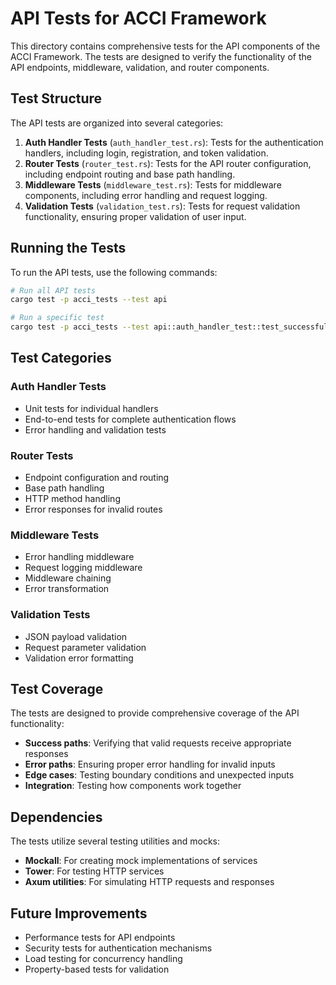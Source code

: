 # API Tests for ACCI Framework

This directory contains comprehensive tests for the API components of the ACCI Framework. The tests are designed to verify the functionality of the API endpoints, middleware, validation, and router components.

## Test Structure

The API tests are organized into several categories:

1. **Auth Handler Tests** (`auth_handler_test.rs`): Tests for the authentication handlers, including login, registration, and token validation.
2. **Router Tests** (`router_test.rs`): Tests for the API router configuration, including endpoint routing and base path handling.
3. **Middleware Tests** (`middleware_test.rs`): Tests for middleware components, including error handling and request logging.
4. **Validation Tests** (`validation_test.rs`): Tests for request validation functionality, ensuring proper validation of user input.

## Running the Tests

To run the API tests, use the following commands:

```bash
# Run all API tests
cargo test -p acci_tests --test api

# Run a specific test
cargo test -p acci_tests --test api::auth_handler_test::test_successful_login
```

## Test Categories

### Auth Handler Tests

- Unit tests for individual handlers
- End-to-end tests for complete authentication flows
- Error handling and validation tests

### Router Tests

- Endpoint configuration and routing
- Base path handling
- HTTP method handling
- Error responses for invalid routes

### Middleware Tests

- Error handling middleware
- Request logging middleware
- Middleware chaining
- Error transformation

### Validation Tests

- JSON payload validation
- Request parameter validation
- Validation error formatting

## Test Coverage

The tests are designed to provide comprehensive coverage of the API functionality:

- **Success paths**: Verifying that valid requests receive appropriate responses
- **Error paths**: Ensuring proper error handling for invalid inputs
- **Edge cases**: Testing boundary conditions and unexpected inputs
- **Integration**: Testing how components work together

## Dependencies

The tests utilize several testing utilities and mocks:

- **Mockall**: For creating mock implementations of services
- **Tower**: For testing HTTP services
- **Axum utilities**: For simulating HTTP requests and responses

## Future Improvements

- Performance tests for API endpoints
- Security tests for authentication mechanisms
- Load testing for concurrency handling
- Property-based tests for validation